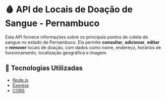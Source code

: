 # 🩸 API de Locais de Doação de Sangue - Pernambuco

Esta API fornece informações sobre os principais pontos de coleta de sangue no estado de Pernambuco. Ela permite **consultar**, **adicionar**, **editar** e **remover** locais de doação, com dados como nome, endereço, horários de funcionamento, localização geográfica e imagem.

## 🔧 Tecnologias Utilizadas

- [Node.js](https://nodejs.org/)
- [Express](https://expressjs.com/)
- [CORS](https://www.npmjs.com/package/cors)

